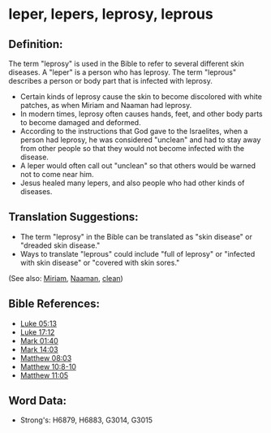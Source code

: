 # leper, lepers, leprosy, leprous #

## Definition: ##

The term "leprosy" is used in the Bible to refer to several different skin diseases. A "leper" is a person who has leprosy. The term "leprous" describes a person or body part that is infected with leprosy.

* Certain kinds of leprosy cause the skin to become discolored with white patches, as when Miriam and Naaman had leprosy.
* In modern times, leprosy often causes hands, feet, and other body parts to become damaged and deformed.
* According to the instructions that God gave to the Israelites, when a person had leprosy, he was considered "unclean" and had to stay away from other people so that they would not become infected with the disease.
* A leper would often call out "unclean" so that others would be warned not to come near him.
* Jesus healed many lepers, and also people who had other kinds of diseases.

## Translation Suggestions: ##

* The term "leprosy" in the Bible can be translated as "skin disease" or "dreaded skin disease."
* Ways to translate "leprous" could include  "full of leprosy" or "infected with skin disease" or "covered with skin sores."

(See also: [Miriam](../names/miriam.md), [Naaman](../names/naaman.md), [clean](../kt/clean.md))

## Bible References: ##

* [Luke 05:13](rc://en/tn/help/luk/05/13)
* [Luke 17:12](rc://en/tn/help/luk/17/12)
* [Mark 01:40](rc://en/tn/help/mrk/01/40)
* [Mark 14:03](rc://en/tn/help/mrk/14/03)
* [Matthew 08:03](rc://en/tn/help/mat/08/03)
* [Matthew 10:8-10](rc://en/tn/help/mat/10/08)
* [Matthew 11:05](rc://en/tn/help/mat/11/05)

## Word Data: ##

* Strong's: H6879, H6883, G3014, G3015
